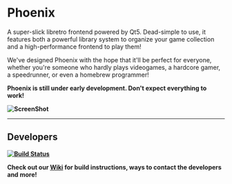 Phoenix
=======

A super-slick libretro frontend powered by Qt5. Dead-simple to use, it features both a powerful library system to organize your game collection and a high-performance frontend to play them!

We've designed Phoenix with the hope that it'll be perfect for everyone, whether you're someone who hardly plays videogames, a hardcore gamer, a speedrunner, or even a homebrew programmer!

<b>Phoenix is still under early development. Don't expect everything to work!<b>

![ScreenShot](https://github.com/team-phoenix/Phoenix/raw/master/assets/Phoenix.gif)

-----------

Developers
--------

[![Build Status](https://secure.travis-ci.org/team-phoenix/Phoenix.png)](http://travis-ci.org/team-phoenix/Phoenix)

Check out our [Wiki](https://github.com/team-phoenix/Phoenix/wiki) for build instructions, ways to contact the developers and more!
